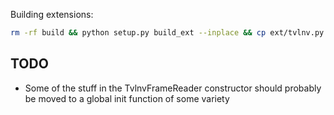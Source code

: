Building extensions:

```bash
rm -rf build && python setup.py build_ext --inplace && cp ext/tvlnv.py src/ && pytest -s
```

## TODO

* Some of the stuff in the TvlnvFrameReader constructor should probably be moved to
  a global init function of some variety

